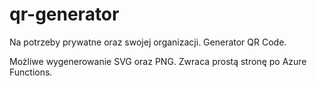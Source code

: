 # qr-generator
Na potrzeby prywatne oraz swojej organizacji. Generator QR Code.

Możliwe wygenerowanie SVG oraz PNG. Zwraca prostą stronę po Azure Functions.
